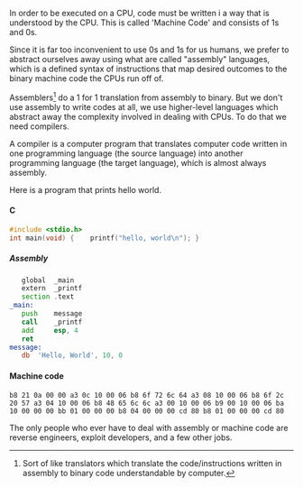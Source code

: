 In order to be executed on a CPU, code must be written i a way that is understood by the CPU. This is called 'Machine Code' and consists of 1s and 0s.

Since it is far too inconvenient to use 0s and 1s for us humans, we prefer to abstract ourselves away using what are called "assembly" languages, which is a defined syntax of instructions that map desired outcomes to the binary machine code the CPUs run off of.

Assemblers[^1] do a 1 for 1 translation from assembly to binary. But we don't use assembly to write codes at all, we use higher-level languages which abstract away the complexity involved in dealing with CPUs. To do that we need compilers.

A compiler is a computer program that translates computer code written in one programming language (the source language) into another programming language (the target language), which is almost always assembly. 

Here is a program that prints hello world.

#### C

```c
#include <stdio.h> 
int main(void) {    printf("hello, world\n"); }
```

##### Assembly

```asm
   global  _main   
   extern  _printf   
   section .text
_main:  
   push    message   
   call    _printf   
   add     esp, 4   
   ret 
message:    
   db  'Hello, World', 10, 0
```

#### Machine code

```
b8 21 0a 00 00 a3 0c 10 00 06 b8 6f 72 6c 64 a3 08 10 00 06 b8 6f 2c 20 57 a3 04 10 00 06 b8 48 65 6c 6c a3 00 10 00 06 b9 00 10 00 06 ba 10 00 00 00 bb 01 00 00 00 b8 04 00 00 00 cd 80 b8 01 00 00 00 cd 80
```

[^1]: Sort of like translators which translate the code/instructions written in assembly to binary code understandable by computer.



The only people who ever have to deal with assembly or machine code are reverse engineers, exploit developers, and a few other jobs.